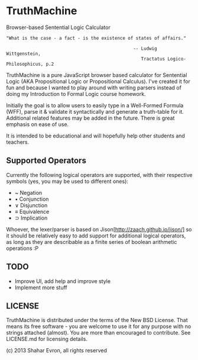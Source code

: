 TruthMachine
========================================================
Browser-based Sentential Logic Calculator

    "What is the case - a fact - is the existence of states of affairs."

                                                    -- Ludwig Wittgenstein,
                                                       Tractatus Logico-Philosophicus, p.2


TruthMachine is a pure JavaScript browser based calculator for Sentential Logic
(AKA Propositional Logic or Propositional Calculus). I've created it for fun
and because I wanted to play around with writing parsers instead of doing my
Introduction to Formal Logic course homework.

Initially the goal is to allow users to easily type in a Well-Formed Formula
(WFF), parse it & validate it syntactically and generate a truth-table for
it. Additional related features may be added in the future. There is great
emphasis on ease of use.

It is intended to be educational and will hopefully help other students and
teachers.


Supported Operators
-------------------
Currently the following logical operators are supported, with their respective
symbols (yes, you may be used to different ones):

 - ~ Negation
 - • Conjunction
 - ∨ Disjunction
 - ≡ Equivalence
 - ⊃ Implication

Whoever, the lexer/parser is based on Jison[http://zaach.github.io/jison/] so it
should be relatively easy to add support for additional logical operators, as
long as they are describable as a finite series of boolean arithmetic operations :P


TODO
----
 - Improve UI, add help and improve style
 - Implement more stuff


LICENSE
-------
TruthMachine is distributed under the terms of the New BSD License. That means
its free software - you are welcome to use it for any purpose with no strings
attached (almost). You are more than encouraged to contribute. See LICENSE.md
for licensing details.

 (c) 2013 Shahar Evron, all rights reserved

